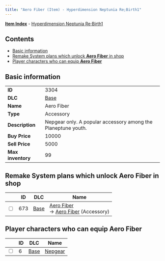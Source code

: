 ```yaml
---
title: "Aero Fiber (Item) - Hyperdimension Neptunia Re;Birth1"
---
```


[**Item Index**](/neptunia/rb1/item/index.html) - [Hyperdimension Neptunia Re;Birth1](/neptunia/rb1)

## Contents

- [Basic information](#basic-information)
- [Remake System plans which unlock **Aero Fiber** in shop](#remake-system-plans-which-unlock-aero-fiber-in-shop)
- [Player characters who can equip **Aero Fiber**](#player-characters-who-can-equip-aero-fiber)

## Basic information

|   |   |
| -- | -- |
| **ID** | 3304 |
| **DLC** | [Base](/neptunia/rb1/dlc/1-base.html) |
| **Name** | Aero Fiber |
| **Type** | Accessory |
| **Description** | Nepgear only. A popular accessory among the Planeptune youth. |
| **Buy Price** | 10000 |
| **Sell Price** | 5000 |
| **Max inventory** | 99 |

## Remake System plans which unlock **Aero Fiber** in shop

|    | ID | DLC | Name |
| -- | -- | --- | ---- |
| <input type="checkbox" id="rb1-remake-1-673" class="trackbox" /> | 673 | [Base](/neptunia/rb1/dlc/1-base.html) | [Aero Fiber](/neptunia/rb1/remake/1-673-aero-fiber.html)<br />→ [Aero Fiber](/neptunia/rb1/item/1-3304-aero-fiber.html) (Accessory) |

## Player characters who can equip **Aero Fiber**

|    | ID | DLC | Name |
| -- | -- | --- | ---- |
| <input type="checkbox" id="rb1-player-1-6" class="trackbox" /> | 6 | [Base](/neptunia/rb1/dlc/1-base.html) | [Nepgear](/neptunia/rb1/player/1-6-nepgear.html) |
